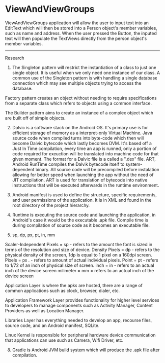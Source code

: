 # ViewAndViewGroups

ViewAndViewGroups application will allow the user to input text into an EditText which will then be stored into a 
Person object's member variables, such as name and address. When the user pressed the Button, the inputed text will
then populate the TextViews directly from the person object's member variables. 

***************

Research



1. The Singleton pattern will restrict the instantiation of a class to just one single object. It is useful when we only need one
instance of our class. A common use of the Singleton pattern is with handling a single database connection which may see
multiple objects trying to access the database. 

Factory pattern creates an object without needing to require specifications from a separate class which refers
to objects using a common interface.

The Builder pattern aims to create an instance of a complex object which are built off of simple objects.

2. Dalvic is a software stack on the Android OS. It's primary use is for efficient storage of memory as a interpret-only Virtual Machine. Java source code when compiled turns into byte-code which then will become Dalvic bytecode which lastly becomes DVM. It's based off a Just In Time compilation, every time an app is runned, only a portion of code required for exeuction will be translated into machine code for that given moment. The format for a Dalvic file is a called a ".dex" file. ART, Android RunTime compiles the Dalvik bytecode itself to system-dependent binary. All source code will be precompiled before instalation allowing for better speed when launching the app without the need of JIT compilation. ART is used for translation of bytecode into native instructions that will be executed afterwards in the runtime environment.

3. Android manifest is used to define the structure, specific requirements, and user permissions of the application. It is in XML and found in the root directory of the project hierarchy.

4. Runtime is executing the source code and launching the application, in Android's case it would be the executable .apk file. 
Compile time is during compilation of source code as it becomes an executable file.

5. sp, dp, px, pt, in, mm

Scaler-Independent Pixels = sp    - refers to the amount the font is sized in terms of the resolution and size of device. 
Density Pixels = dp             -  refers to the physical density of the screen, 1dp is equal to 1 pixel on a 160dpi screen.
Pixels = px .                      - refers to amount of actual individual pixels.
Point = pt                          - refers to 1/72 of an inch of physical size of screen.
inch = in                           - refers to an actual inch of the device screen
milimeter = mm                      = refers to an actual inch of the device screen


Application Layer is where the apks are hosted, there are a range of common applications such as clock, browser, dialer, etc. 

Application Framework Layer provides functionality for higher level services to developers to manage components such as Activity Manager, Content Providers as well as Location Manager.

Libraries Layer has everything needed to develop an app, recourse files, source code, and an Android manifest, SQLite.

Linux Kernel is responsible for peripheral hardware device communication that applications can use such as Camera, Wifi Driver, etc. 

8. Gradle is Android JVM build system which will produce the .apk file after compilation. 
